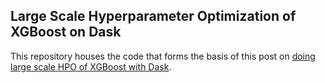 ## Large Scale Hyperparameter Optimization of XGBoost on Dask

This repository houses the code that forms the basis of this post on [doing large scale HPO of XGBoost with Dask](https://blog.coiled.io/blog/xgboost-at-scale/).